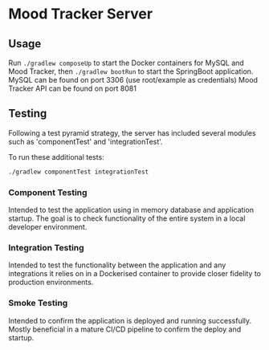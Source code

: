 # Mood Tracker Server

## Usage

Run ``./gradlew composeUp`` to start the Docker containers for MySQL and Mood Tracker, then ``./gradlew bootRun`` to start the SpringBoot application.
MySQL can be found on port 3306 (use root/example as credentials)
Mood Tracker API can be found on port 8081

## Testing

Following a test pyramid strategy, the server has included several modules such as 'componentTest' and 'integrationTest'.

To run these additional tests:
```bash
./gradlew componentTest integrationTest
```

### Component Testing
Intended to test the application using in memory database and application startup. The goal is to check functionality of the entire system in a local developer environment.

### Integration Testing
Intended to test the functionality between the application and any integrations it relies on in a Dockerised container to provide closer fidelity to production environments.

### Smoke Testing
Intended to confirm the application is deployed and running successfully. Mostly beneficial in a mature CI/CD pipeline to confirm the deploy and startup.
